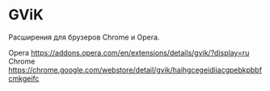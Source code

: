 # GViK


Расширения для брузеров Chrome и Opera.


Opera https://addons.opera.com/en/extensions/details/gvik/?display=ru
Chrome https://chrome.google.com/webstore/detail/gvik/haihgcegeidiiacgpebkpbbfcmkgeifc
